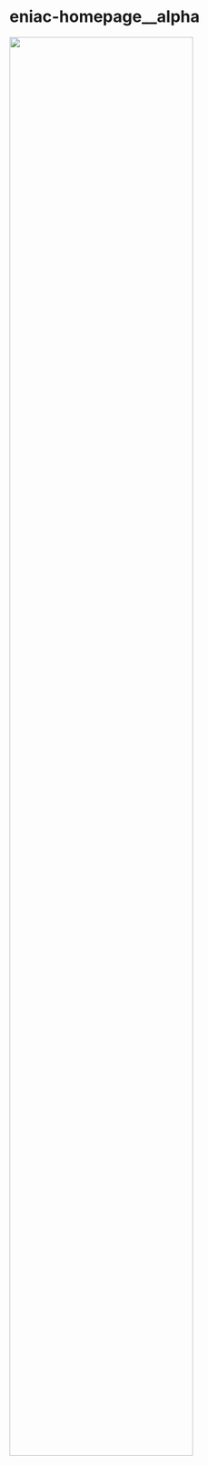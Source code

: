 # eniac-homepage__alpha

<img width="80%" src="https://user-images.githubusercontent.com/69343380/123735831-e4eadf00-d8da-11eb-9020-32636f571eaa.png">
